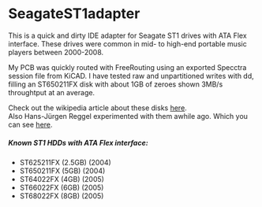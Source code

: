 # SeagateST1adapter

This is a quick and dirty IDE adapter for Seagate ST1 drives with ATA Flex interface.
These drives were common in mid- to high-end portable music players between 2000-2008.

My PCB was quickly routed with FreeRouting using an exported Specctra session file from KiCAD.
I have tested raw and unpartitioned writes with dd, filling an ST650211FX disk with about 1GB of zeroes shown 3MB/s throughtput at an average.

Check out the wikipedia article about these disks [here](https://en.wikipedia.org/wiki/Seagate_ST1).  
Also Hans-Jürgen Reggel experimented with them awhile ago. Which you can see [here](http://www.hjreggel.net/hdtechdat/hd-seagate.html).  

##### Known ST1 HDDs with ATA Flex interface:

- ST625211FX (2.5GB) (2004)
- ST650211FX (5GB) (2004)
- ST64022FX (4GB) (2005)
- ST66022FX (6GB) (2005)
- ST68022FX (8GB) (2005)

